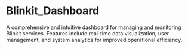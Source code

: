 # Blinkit_Dashboard
A comprehensive and intuitive dashboard for managing and monitoring Blinkit services. Features include real-time data visualization, user management, and system analytics for improved operational efficiency.
